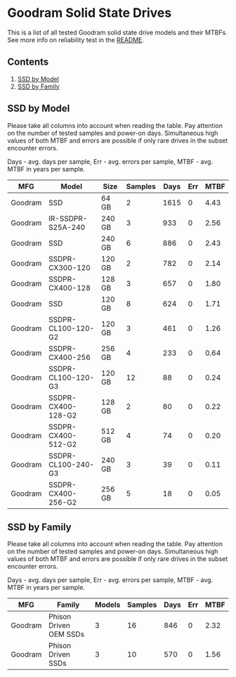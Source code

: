 Goodram Solid State Drives
==========================

This is a list of all tested Goodram solid state drive models and their MTBFs. See
more info on reliability test in the [README](https://github.com/bsdhw/SMART).

Contents
--------

1. [ SSD by Model  ](#ssd-by-model)
2. [ SSD by Family ](#ssd-by-family)

SSD by Model
------------

Please take all columns into account when reading the table. Pay attention on the
number of tested samples and power-on days. Simultaneous high values of both MTBF
and errors are possible if only rare drives in the subset encounter errors.

Days - avg. days per sample,
Err  - avg. errors per sample,
MTBF - avg. MTBF in years per sample.

| MFG       | Model              | Size   | Samples | Days  | Err   | MTBF |
|-----------|--------------------|--------|---------|-------|-------|------|
| Goodram   | SSD                | 64 GB  | 2       | 1615  | 0     | 4.43   |
| Goodram   | IR-SSDPR-S25A-240  | 240 GB | 3       | 933   | 0     | 2.56   |
| Goodram   | SSD                | 240 GB | 6       | 886   | 0     | 2.43   |
| Goodram   | SSDPR-CX300-120    | 120 GB | 2       | 782   | 0     | 2.14   |
| Goodram   | SSDPR-CX400-128    | 128 GB | 3       | 657   | 0     | 1.80   |
| Goodram   | SSD                | 120 GB | 8       | 624   | 0     | 1.71   |
| Goodram   | SSDPR-CL100-120-G2 | 120 GB | 3       | 461   | 0     | 1.26   |
| Goodram   | SSDPR-CX400-256    | 256 GB | 4       | 233   | 0     | 0.64   |
| Goodram   | SSDPR-CL100-120-G3 | 120 GB | 12      | 88    | 0     | 0.24   |
| Goodram   | SSDPR-CX400-128-G2 | 128 GB | 2       | 80    | 0     | 0.22   |
| Goodram   | SSDPR-CX400-512-G2 | 512 GB | 4       | 74    | 0     | 0.20   |
| Goodram   | SSDPR-CL100-240-G3 | 240 GB | 3       | 39    | 0     | 0.11   |
| Goodram   | SSDPR-CX400-256-G2 | 256 GB | 5       | 18    | 0     | 0.05   |

SSD by Family
-------------

Please take all columns into account when reading the table. Pay attention on the
number of tested samples and power-on days. Simultaneous high values of both MTBF
and errors are possible if only rare drives in the subset encounter errors.

Days - avg. days per sample,
Err  - avg. errors per sample,
MTBF - avg. MTBF in years per sample.

| MFG       | Family                 | Models | Samples | Days  | Err   | MTBF |
|-----------|------------------------|--------|---------|-------|-------|------|
| Goodram   | Phison Driven OEM SSDs | 3      | 16      | 846   | 0     | 2.32   |
| Goodram   | Phison Driven SSDs     | 3      | 10      | 570   | 0     | 1.56   |

